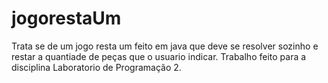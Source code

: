 # jogorestaUm
Trata se de um jogo resta um feito em java que deve se resolver sozinho e restar a quantiade de peças que o usuario indicar.
Trabalho feito para a disciplina Laboratorio de Programação 2.
